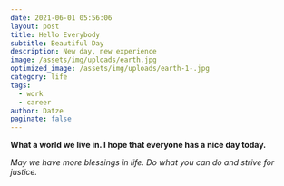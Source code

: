 ```yaml
---
date: 2021-06-01 05:56:06
layout: post
title: Hello Everybody
subtitle: Beautiful Day
description: New day, new experience
image: /assets/img/uploads/earth.jpg
optimized_image: /assets/img/uploads/earth-1-.jpg
category: life
tags:
  - work
  - career
author: Datze
paginate: false
---
```

**What a world we live in. I hope that everyone has a nice day today.** 

*May we have more blessings in life. Do what you can do and strive for justice.*